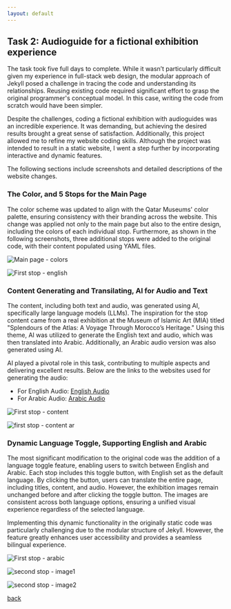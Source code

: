 ```yaml
---
layout: default
---
```


## Task 2: Audioguide for a fictional exhibition experience

The task took five full days to complete. While it wasn’t particularly difficult given my experience in full-stack web design, the modular approach of Jekyll posed a challenge in tracing the code and understanding its relationships. Reusing existing code required significant effort to grasp the original programmer's conceptual model. In this case, writing the code from scratch would have been simpler.

Despite the challenges, coding a fictional exhibition with audioguides was an incredible experience. It was demanding, but achieving the desired results brought a great sense of satisfaction. Additionally, this project allowed me to refine my website coding skills. Although the project was intended to result in a static website, I went a step further by incorporating interactive and dynamic features.

The following sections include screenshots and detailed descriptions of the website changes.

### The Color, and 5 Stops for the Main Page

The color scheme was updated to align with the Qatar Museums' color palette, ensuring consistency with their branding across the website. This change was applied not only to the main page but also to the entire design, including the colors of each individual stop. Furthermore, as shown in the following screenshots, three additional stops were added to the original code, with their content populated using YAML files.

![Main page - colors](https://github.com/user-attachments/assets/98ef8e88-7791-4b5d-9b6a-3e8f01525b53)

![First stop - english](https://github.com/user-attachments/assets/52cbf330-962d-442a-a131-66983a16dc10)

### Content Generating and Transilating, AI for Audio and Text

The content, including both text and audio, was generated using AI, specifically large language models (LLMs). The inspiration for the stop content came from a real exhibition at the Museum of Islamic Art (MIA) titled "Splendours of the Atlas: A Voyage Through Morocco’s Heritage." Using this theme, AI was utilized to generate the English text and audio, which was then translated into Arabic. Additionally, an Arabic audio version was also generated using AI.

AI played a pivotal role in this task, contributing to multiple aspects and delivering excellent results. Below are the links to the websites used for generating the audio:
*   For English Audio: [English Audio](https://www.narakeet.com/create/ai-voice-generator.html)
*   For Arabic Audio: [Arabic Audio](https://elevenlabs.io/?utm_source=google&utm_medium=cpc&utm_campaign=t1_nonbrandsearch_tts_english&utm_id=21405030433&utm_term=ai%20voice%20text%20to%20speech&utm_content=tts_exact&gad_source=1&gclid=Cj0KCQiA-aK8BhCDARIsAL_-H9m4YV0tglYMZSni3rmkiSS4l8FBpG5Gldm1VS-FTU-F8aaFTZQJSogaApbSEALw_wcB)

![First stop - content](https://github.com/user-attachments/assets/addf3007-f75d-49cf-92e6-64d4b8945c69)

![first stop - content ar](https://github.com/user-attachments/assets/825c2d59-918a-4897-a777-558d0a4b1edf)

### Dynamic Language Toggle, Supporting English and Arabic
The most significant modification to the original code was the addition of a language toggle feature, enabling users to switch between English and Arabic. Each stop includes this toggle button, with English set as the default language. By clicking the button, users can translate the entire page, including titles, content, and audio. However, the exhibition images remain unchanged before and after clicking the toggle button. The images are consistent across both language options, ensuring a unified visual experience regardless of the selected language.

Implementing this dynamic functionality in the originally static code was particularly challenging due to the modular structure of Jekyll. However, the feature greatly enhances user accessibility and provides a seamless bilingual experience.

![First stop - arabic](https://github.com/user-attachments/assets/570138c6-6688-4138-822f-e479a1695527)

![second stop - image1](https://github.com/user-attachments/assets/3f78786c-f08d-4b2d-bee3-ce01ca06d5f8)

![second stop - image2](https://github.com/user-attachments/assets/f8c74cc1-9e45-4136-805d-c2feee5104f2)


[back](./)
